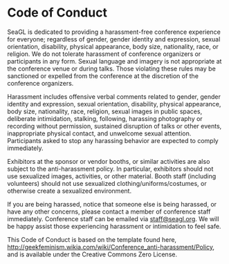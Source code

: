 # Code of Conduct

SeaGL is dedicated to providing a harassment-free conference experience for everyone; regardless of gender, gender identity and expression, sexual orientation, disability, physical appearance, body size, nationality, race, or religion. We do not tolerate harassment of conference organizers or participants in any form. Sexual language and imagery is not appropriate at the conference venue or during talks. Those violating these rules may be sanctioned or expelled from the conference at the discretion of the conference organizers.

Harassment includes offensive verbal comments related to gender, gender identity and expression, sexual orientation, disability, physical appearance, body size, nationality, race, religion, sexual images in public spaces, deliberate intimidation, stalking, following, harassing photography or recording without permission, sustained disruption of talks or other events, inappropriate physical contact, and unwelcome sexual attention. Participants asked to stop any harassing behavior are expected to comply immediately.

Exhibitors at the sponsor or vendor booths, or similar activities are also subject to the anti-harassment policy. In particular, exhibitors should not use sexualized images, activities, or other material. Booth staff (including volunteers) should not use sexualized clothing/uniforms/costumes, or otherwise create a sexualized environment.

If you are being harassed, notice that someone else is being harassed, or have any other concerns, please contact a member of conference staff immediately. Conference staff can be emailed via staff@seagl.org. We will be happy assist those experiencing harassment or intimidation to feel safe. 

This Code of Conduct is based on the template found here, <a href="http://geekfeminism.wikia.com/wiki/Conference_anti-harassment/Policy">http://geekfeminism.wikia.com/wiki/Conference_anti-harassment/Policy</a>, and is available under the Creative Commons Zero License.
